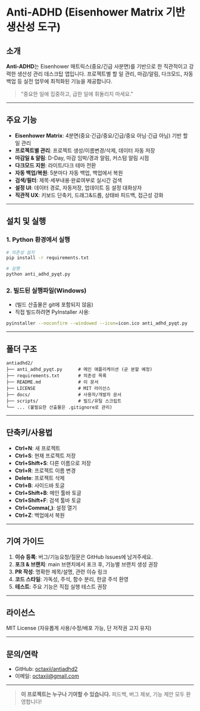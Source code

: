 # Anti-ADHD (Eisenhower Matrix 기반 생산성 도구)

## 소개

**Anti-ADHD**는 Eisenhower 매트릭스(중요/긴급 사분면)를 기반으로 한 직관적이고 강력한 생산성 관리 데스크탑 앱입니다. 프로젝트별 할 일 관리, 마감/알림, 다크모드, 자동 백업 등 실전 업무에 최적화된 기능을 제공합니다.

> "중요한 일에 집중하고, 급한 일에 휘둘리지 마세요."

---

## 주요 기능

- **Eisenhower Matrix**: 4분면(중요·긴급/중요/긴급/중요 아님·긴급 아님) 기반 할 일 관리
- **프로젝트별 관리**: 프로젝트 생성/이름변경/삭제, 데이터 자동 저장
- **마감일 & 알림**: D-Day, 마감 임박/경과 알림, 커스텀 알림 시점
- **다크모드 지원**: 라이트/다크 테마 전환
- **자동 백업/복원**: 5분마다 자동 백업, 백업에서 복원
- **검색/필터**: 제목·세부내용·완료여부로 실시간 검색
- **설정 UI**: 데이터 경로, 자동저장, 업데이트 등 설정 대화상자
- **직관적 UX**: 키보드 단축키, 드래그&드롭, 상태바 피드백, 접근성 강화

---

## 설치 및 실행

### 1. Python 환경에서 실행

```bash
# 의존성 설치
pip install -r requirements.txt

# 실행
python anti_adhd_pyqt.py
```

### 2. 빌드된 실행파일(Windows)
- (빌드 산출물은 git에 포함되지 않음)
- 직접 빌드하려면 PyInstaller 사용:

```bash
pyinstaller --noconfirm --windowed --icon=icon.ico anti_adhd_pyqt.py
```

---

## 폴더 구조

```
antiadhd2/
├── anti_adhd_pyqt.py      # 메인 애플리케이션 (곧 분할 예정)
├── requirements.txt       # 의존성 목록
├── README.md              # 이 문서
├── LICENSE                # MIT 라이선스
├── docs/                  # 사용자/개발자 문서
├── scripts/               # 빌드/유틸 스크립트
└── ... (불필요한 산출물은 .gitignore로 관리)
```

---

## 단축키/사용법

- **Ctrl+N**: 새 프로젝트
- **Ctrl+S**: 현재 프로젝트 저장
- **Ctrl+Shift+S**: 다른 이름으로 저장
- **Ctrl+R**: 프로젝트 이름 변경
- **Delete**: 프로젝트 삭제
- **Ctrl+B**: 사이드바 토글
- **Ctrl+Shift+B**: 메인 툴바 토글
- **Ctrl+Shift+F**: 검색 툴바 토글
- **Ctrl+Comma(,)**: 설정 열기
- **Ctrl+Z**: 백업에서 복원

---

## 기여 가이드

1. **이슈 등록**: 버그/기능요청/질문은 GitHub Issues에 남겨주세요.
2. **포크 & 브랜치**: main 브랜치에서 포크 후, 기능별 브랜치 생성 권장
3. **PR 작성**: 명확한 제목/설명, 관련 이슈 링크
4. **코드 스타일**: 가독성, 주석, 함수 분리, 한글 주석 환영
5. **테스트**: 주요 기능은 직접 실행 테스트 권장

---

## 라이선스

MIT License (자유롭게 사용/수정/배포 가능, 단 저작권 고지 유지)

---

## 문의/연락

- GitHub: [octaxii/antiadhd2](https://github.com/octxxiii/antiadhd2)
- 이메일: octaxii@gmail.com

---

> **이 프로젝트는 누구나 기여할 수 있습니다.**
> 피드백, 버그 제보, 기능 제안 모두 환영합니다!
